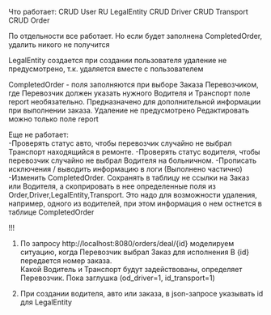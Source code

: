 

Что работает:
CRUD    User
RU      LegalEntity
CRUD    Driver
CRUD    Transport
CRUD    Order

По отдельности все работает. Но если будет заполнена CompletedOrder, удалить никого не получится


LegalEntity     создается при создании пользователя
                удаление не предусмотрено, т.к. удаляется вместе с пользователем

CompletedOrder - поля заполняются при выборе Заказа Перевозчиком, где Перевозчик должен указать нужного Водителя и Транспорт
                 поле report необязательно. Предназначено для дополнительной информации при выполнении заказа.
                 Удаление не предусмотрено
                 Редактировать можно только поле report
                 


Еще не работает:    
-Проверять статус авто, чтобы перевозчик случайно не выбрал Транспорт находящийся в ремонте.
-Проверять статус водителя, чтобы перевозчик случайно не выбрал Водителя на больничном.
-Прописать исключения / выводить информацию в логи (Выполнено частично)
-Изменить CompletedOrder. Сохранять в таблицу не ссылки на Заказ или Водителя, а скоприровать в нее определенные поля из Order,Driver,LegalEntity,Transport. 
    Это надо для возможности удаления, например, одного из водителей, при этом информация о нем остнется в таблице CompletedOrder



!!!
1. По запросу http://localhost:8080/orders/deal/{id}
    моделируем ситуацию, когда Перевозчик выбрал Заказ для исполнения
    В {id} передается номер заказа.  
    Какой Водитель и Транспорт будут задействованы, определяет Перевозчик. Пока заглушка (od_driver=1, id_transport=1)

2. При создании водителя, авто или заказа, в json-запросе указывать id для LegalEntity



